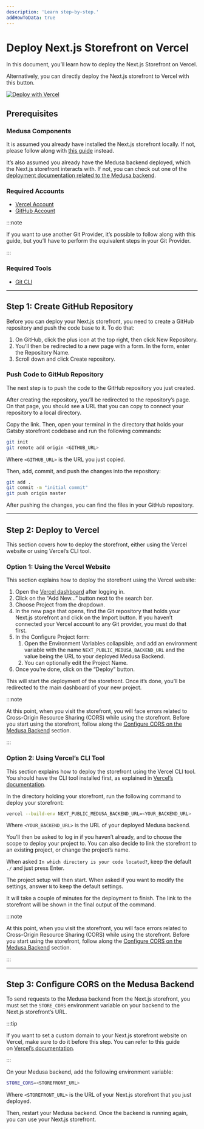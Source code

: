 ```yaml
---
description: 'Learn step-by-step.'
addHowToData: true
---
```


# Deploy Next.js Storefront on Vercel

In this document, you’ll learn how to deploy the Next.js Storefront on Vercel.

Alternatively, you can directly deploy the Next.js storefront to Vercel with this button.

<a 
  href="https://vercel.com/new/clone?repository-url=https%3A%2F%2Fgithub.com%2Fmedusajs%2Fnextjs-starter-medusa.git&env=NEXT_PUBLIC_MEDUSA_BACKEND_URL&envDescription=URL%20of%20your%20Medusa%20Backend" class="img-url">
  <img src="https://vercel.com/button" alt="Deploy with Vercel" class="no-zoom-img"/>
</a>

## Prerequisites

### Medusa Components

It is assumed you already have installed the Next.js storefront locally. If not, please follow along with [this guide](../../starters/nextjs-medusa-starter.mdx) instead.

It’s also assumed you already have the Medusa backend deployed, which the Next.js storefront interacts with. If not, you can check out one of the [deployment documentation related to the Medusa backend](../server/index.mdx).

### Required Accounts

- [Vercel Account](https://vercel.com)
- [GitHub Account](https://github.com/)

:::note

If you want to use another Git Provider, it’s possible to follow along with this guide, but you’ll have to perform the equivalent steps in your Git Provider.

:::

### Required Tools

- [Git CLI](../../development/backend/prepare-environment.mdx)

---

## Step 1: Create GitHub Repository

Before you can deploy your Next.js storefront, you need to create a GitHub repository and push the code base to it. To do that:

1. On GitHub, click the plus icon at the top right, then click New Repository.
2. You’ll then be redirected to a new page with a form. In the form, enter the Repository Name.
3. Scroll down and click Create repository.

### Push Code to GitHub Repository

The next step is to push the code to the GitHub repository you just created.

After creating the repository, you’ll be redirected to the repository’s page. On that page, you should see a URL that you can copy to connect your repository to a local directory.

Copy the link. Then, open your terminal in the directory that holds your Gatsby storefront codebase and run the following commands:

```bash
git init
git remote add origin <GITHUB_URL>
```

Where `<GITHUB_URL>` is the URL you just copied.

Then, add, commit, and push the changes into the repository:

```bash
git add .
git commit -m "initial commit"
git push origin master
```

After pushing the changes, you can find the files in your GitHub repository.

---

## Step 2: Deploy to Vercel

This section covers how to deploy the storefront, either using the Vercel website or using Vercel’s CLI tool.

### Option 1: Using the Vercel Website

This section explains how to deploy the storefront using the Vercel website:

1. Open the [Vercel dashboard](https://vercel.com/dashboard) after logging in.
2. Click on the “Add New…” button next to the search bar.
3. Choose Project from the dropdown.
4. In the new page that opens, find the Git repository that holds your Next.js storefront and click on the Import button. If you haven’t connected your Vercel account to any Git provider, you must do that first.
5. In the Configure Project form:
    1. Open the Environment Variables collapsible, and add an environment variable with the name `NEXT_PUBLIC_MEDUSA_BACKEND_URL` and the value being the URL to your deployed Medusa Backend.
    2. You can optionally edit the Project Name.
6. Once you’re done, click on the “Deploy” button.

This will start the deployment of the storefront. Once it’s done, you’ll be redirected to the main dashboard of your new project.

:::note

At this point, when you visit the storefront, you will face errors related to Cross-Origin Resource Sharing (CORS) while using the storefront. Before you start using the storefront, follow along the [Configure CORS on the Medusa Backend](#step-3-configure-cors-on-the-medusa-backend) section.

:::

### Option 2: Using Vercel’s CLI Tool

This section explains how to deploy the storefront using the Vercel CLI tool. You should have the CLI tool installed first, as explained in [Vercel’s documentation](https://vercel.com/docs/cli).

In the directory holding your storefront, run the following command to deploy your storefront:

```bash
vercel --build-env NEXT_PUBLIC_MEDUSA_BACKEND_URL=<YOUR_BACKEND_URL>
```

Where `<YOUR_BACKEND_URL>` is the URL of your deployed Medusa backend.

You’ll then be asked to log in if you haven’t already, and to choose the scope to deploy your project to. You can also decide to link the storefront to an existing project, or change the project’s name.

When asked `In which directory is your code located?`, keep the default `./` and just press Enter.

The project setup will then start. When asked if you want to modify the settings, answer `N` to keep the default settings.

It will take a couple of minutes for the deployment to finish. The link to the storefront will be shown in the final output of the command.

:::note

At this point, when you visit the storefront, you will face errors related to Cross-Origin Resource Sharing (CORS) while using the storefront. Before you start using the storefront, follow along the [Configure CORS on the Medusa Backend](#step-3-configure-cors-on-the-medusa-backend) section.

:::

---

## Step 3: Configure CORS on the Medusa Backend

To send requests to the Medusa backend from the Next.js storefront, you must set the `STORE_CORS` environment variable on your backend to the Next.js storefront’s URL.

:::tip

If you want to set a custom domain to your Next.js storefront website on Vercel, make sure to do it before this step. You can refer to this guide on [Vercel’s documentation](https://vercel.com/docs/concepts/projects/domains/add-a-domain).

:::

On your Medusa backend, add the following environment variable:

```bash
STORE_CORS=<STOREFRONT_URL>
```

Where `<STOREFRONT_URL>` is the URL of your Next.js storefront that you just deployed.

Then, restart your Medusa backend. Once the backend is running again, you can use your Next.js storefront.
